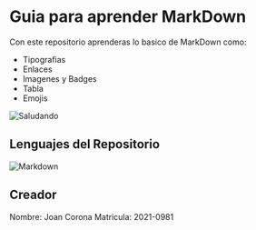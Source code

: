 # Guia para aprender MarkDown
Con este repositorio aprenderas lo basico de MarkDown como:
* Tipografias
* Enlaces
* Imagenes y Badges
* Tabla
* Emojis

![Saludando](https://media.tenor.com/Aujc9Y0s2tkAAAAC/saludo-hola.gif "Saludos desde MarkDown")


## Lenguajes del Repositorio
![Markdown](https://img.shields.io/badge/Markdown-000000?style=for-the-badge&logo=markdown&logoColor=white)

## Creador

Nombre: Joan Corona
Matricula: 2021-0981


